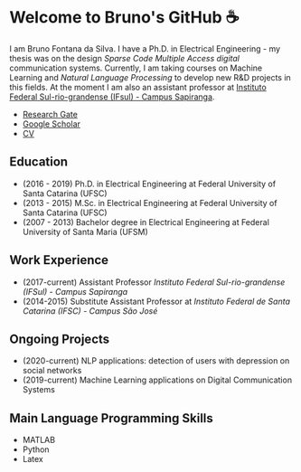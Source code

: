 # Welcome to Bruno's GitHub :coffee: 

<!--
**fontanads/fontanads** is a ✨ _special_ ✨ repository because its `README.md` (this file) appears on your GitHub profile.

Here are some ideas to get you started:

- 🔭 I’m currently working on ...
- 🌱 I’m currently learning ...
- 👯 I’m looking to collaborate on ...
- 🤔 I’m looking for help with ...
- 💬 Ask me about ...
- 📫 How to reach me: ...
- 😄 Pronouns: ...
- ⚡ Fun fact: ...
-->

I am Bruno Fontana da Silva. I have a Ph.D. in Electrical Engineering - my thesis was on the design _Sparse Code Multiple Access digital_ communication systems.
Currently, I am taking courses on Machine Learning and _Natural Language Processing_ to develop new R&D projects in this fields.
At the moment I am also an assistant professor at [Instituto Federal Sul-rio-grandense (IFsul) - Campus Sapiranga](http://www.sapiranga.ifsul.edu.br/).

- [Research Gate](https://www.researchgate.net/profile/Bruno_Fontana)
- [Google Scholar](https://scholar.google.com.br/citations?user=vAY4olUAAAAJ&hl=en)
- [CV](http://lattes.cnpq.br/0704140512805010)

## Education

- (2016 - 2019) Ph.D. in Electrical Engineering at Federal University of Santa Catarina (UFSC)
- (2013 - 2015) M.Sc. in Electrical Engineering at Federal University of Santa Catarina (UFSC)
- (2007 - 2013) Bachelor degree in Electrical Engineering at Federal University of Santa Maria (UFSM)

## Work Experience

- (2017-current) Assistant Professor _Instituto Federal Sul-rio-grandense (IFSul) - Campus Sapiranga_
- (2014-2015) Substitute Assistant Professor at _Instituto Federal de Santa Catarina (IFSC) - Campus São José_

## Ongoing Projects

- (2020-current) NLP applications: detection of users with depression on social networks 
- (2019-current) Machine Learning applications on Digital Communication Systems

## Main Language Programming Skills

- MATLAB
- Python
- Latex
